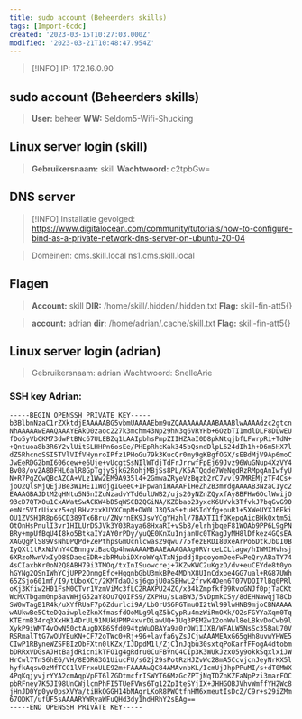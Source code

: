 ```yaml
---
title: sudo account (Beheerders skills)
tags: [Import-6cdc]
created: '2023-03-15T10:27:03.000Z'
modified: '2023-03-21T10:48:47.954Z'
---
```


> [!INFO] 
> IP: 172.16.0.90
> 
## sudo account (Beheerders skills)
> **User:** beheer 
> **WW:** Seldom5-Wifi-Shucking

## Linux server login (skill)
> **Gebruikersnaam:** skill
> **Wachtwoord:** c2tpbGw= 
> 

## DNS server

> [!INFO] 
> Installatie gevolged:
> https://www.digitalocean.com/community/tutorials/how-to-configure-bind-as-a-private-network-dns-server-on-ubuntu-20-04

> Domeinen:
> cms.skill.local
> ns1.cms.skill.local

## Flagen

>**Account:** skill 
> **DIR:** /home/skill/.hidden/.hidden.txt
> **Flag:** skill-fin-att5{} 

> **account:** adrian
> **dir:** /home/adrian/.cache/skill.txt
> **Flag:** skill-fin-att5{} 


## Linux server login (adrian)
> Gebruikersnaam: adrian
> Wachtwoord: SnelleArie 

### SSH key Adrian:
```
-----BEGIN OPENSSH PRIVATE KEY-----
b3BlbnNzaC1rZXktdjEAAAAABG5vbmUAAAAEbm9uZQAAAAAAAAABAAABlwAAAAdzc2gtcn
NhAAAAAwEAAQAAAYEAkO0zaoc227k3mchm43Np29hN3q6VRYHb+6OzbTI1mdlDLF8DLwEU
fDo5yVbCKM73dwPtBNc67ULEBZq1LAAIpbhsPmpZIIHZAaI0D8pkNtqjbfLFwrpRi+TdN+
+Qntuoa8b3R6Y2vlUitSLHHPn6osEe/PHEpRhcKak345bQsndDlpL624dIh1h+D6m5HX7l
dZ5RhcnoSSI5TVlVIfVHynroIPfz1PHoGu79k3KucQr0my9gKBgfOGX/sEBdMjV9Ap6moC
JwEeRDG2bmI606cew+e6Uje+vUcgtSsNIlWTdjTdFrJrrwfFpEj69Jvz96WuGNup4XzVY4
Bv08/ov2A80FHL6alR8GpTgjySjkG2RohjMBjSs8PL/K5ATQqde7WeNqdRzRMpqAnIwfyU
N+R7PgZCwQBcAZCA+VLz1Ww2EM9A935l4+2GmwaZRyeVzBqzb2rC7vvl97MREMjzTF4Cs+
joO2QlsMjQEjJBe3W1HE11WdjgIGeeC+IFpwaniHAAAFiHeZh2B3mYdgAAAAB3NzaC1yc2
EAAAGBAJDtM2qHNtu5N5nIZuNzadvYTd6ulUWB2/ujs20yNZnZQyxfAy8BFHw6OclWwijO
93cD7QTXOu1CxAWatSwACKW4bD5qWSCB2QGiNA/KZDbao23yxcK6UYvk3TfvkJ7bqGvG90
emNr5VIrUixxz5+qLBHvzxxKUYXCmpN+OW0LJ3Q5aS+tuHSIdYfg+puR1+5XWeUYXJ6Eki
OU1ZVSH1R8p66CD389Tx6Bru/ZNyrnEK9JsvYCgYHzhl/7BAXTI1fQKepqAicBHkQxtm5i
OtOnHsPnulI3vr1HILUrDSJVk3Y03Raya68HxaRI+vSb8/elrhjbqeF81WOAb9PP6L9gPN
BRy+mpUfBqU4I8ko5BtkaIYzAY0rPDy/yuQE0KnXu1njanUc0TKagJyMH8lDfkez4GQsEA
XAGQgPlS89VsNhDPQPd+ZePthpsGmUcnlcwas29qwu775fezERDI80xeArPo6DtkJbDI0B
IyQXt1tRxNdVnY4CBnngviBacGp4hwAAAAMBAAEAAAGAAg0RVrceLCLlagw/hIWMIHvhsj
6XRzoMwnVxIyD8SDaecEDR+zbRMubiDXroWYqATxNjpddj8pqoyomDeeFwPeQryABaTY74
4sCIaxbKr0oN2Q8ABH79i3TMOq/txInISuowcrej+7KZwKWC2uKgzO/dv+euCEYde8t0yo
hGYNg2QSnIWhYCjUPP2OnmgEfc+HqqnbGbU3mkBPe4MDhX8UInCdxoe4GG7ual+RG87UWh
65ZSjo601mf/I9/tUboXCt/2KMTdaOJsj6gojU0aSEHwL2frwK4Oen6T07VDOI7lBq0PRl
oKj3Kfiw2H01FsM0CTvr1VzmViMc3fLC2RAXPU24ZC/x34kZmpfkf09RvoGNJf0pjTaCKt
WcMXTbgam0np8avWHjG52aY8Ou7QOIFS9/ZXPHu/sLaBW3/5vDpmkCSy/8dEHNawqjT8Cb
SW0wTagB1R4k/uXYfRUaF7p6Zdurlci9A/Lb0rUS6PGTmuOI2tWl99lwHNB9mjoCBNAAAA
wAUkwBe5CteDQaiwpleZknXfmasfdOoMLg9lqZ5bCypRu4mzWiRmOXk/O2sFGYYaXqm0Tq
KTErmB34rq3XxHK14DrUL91MUkUPMP4xvrDiawUQ+1Uq3PEMZw12onWwl8eLBkvDoCwb9l
XykP9iWMT4vOwN50ctAugDXB6Sfd094tpWuOBAYa9a0rOW1IJXB/WFALW5NsSc35BaU70V
RSRmalTtG7wOUYEuKN+CF72oTWc0+Rj+96+lavfa6yZsJCjwAAAMEAxG65gHh8uvwYHWE5
CIwP1RByneWZSFBIzObFXtn0lKZx/IJDpdM1l/ZjC1nJqbu30sxtqPoKarfFFogA4dtobm
bDRRxVDGsAJHtBajdRicnikTFO1g4gRdru0CuFBVnQ4CIp3K3WUkJzxO5y9okkSqxlxiJW
HrCwl7TnS6hEG/VH/8EORG3G1UiucFU/s62j29sPotRzHJZvWc28mA5CcvjcnJeyNrKX5l
hyfkAqsw0zMfTCC1lVFrxoULE92m+FAAAAwQC84AMAvnbKL/IcmUjJhpPPuMI/s+dT0MWX
4PqKqjyvjrYYA2cmAqpVpFT6lZGDtmcfrISWYT66MzGcZPTjNqTDZnKZFaNpPzi3marFOC
pbRFney7K5JI98UnCWjlcmPhFI5TUeFVWs6Tg12ZpIteSYjIX+JHHGOBJVhvWmffYH2Wc8
jHnJD0Yp0yv0psXVYa/tiHkOGGH14bNAgrLKoR8PWOtfnHM6xmeutIsDcZ/C9r+s29iZMm
67ODKT/ufUF5sAAAARYWRyaWFuQHd3dy1hdHRhY2sBAg==
-----END OPENSSH PRIVATE KEY-----
```
